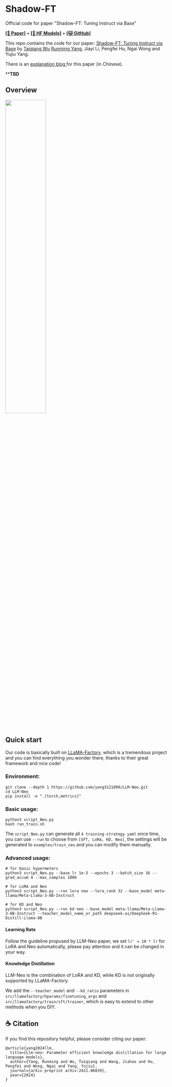 # Shadow-FT
Official code for paper "Shadow-FT: Tuning Instruct via Base"

  <a href="https://arxiv.org/pdf/2505.12716"><b>[📜 Paper]</b></a> •
  <a href="TBD"><b>[🤗 HF Models]</b></a> •
  <a href="https://github.com/wutaiqiang/Shadow-FT"><b>[🐱 GitHub]</b></a>

This repo contains the code for our paper: <a href="https://arxiv.org/abs/2411.06839" target="_blank">Shadow-FT: Tuning Instruct via Base</a> by <a href="https://wutaiqiang.github.io" target="_blank">Taiqiang Wu</a> <a href="https://rummyyang.github.io/" target="_blank">Runming Yang</a>, Jiayi Li, Pengfei Hu, Ngai Wong and Yujiu Yang.

There is an <a href="TBD" target="_blank"> explanation blog </a> for this paper (in Chinese).


****************TBD**************


## Overview

<img src="https://github.com/user-attachments/assets/277dcdf4-c599-41be-97f6-f56a678b4865" width="50%" />


## Quick start

Our code is basically built on  <a href="https://github.com/hiyouga/LLaMA-Factory" target="_blank">LLaMA-Factory</a>, which is a tremendous project and you can find everything you wonder there, thanks to their great framework and nice code!


### Environment:
```
git clone --depth 1 https://github.com/yang3121099/LLM-Neo.git
cd LLM-Neo
pip install -e ".[torch,metrics]"
```

### Basic usage:
```
python3 script_Neo.py
bash run_train.sh
```
The `script_Neo.py` can generate all `4 training-strategy yaml` once time, you can use `--run` to choose from `[SFT, LoRA, KD, Neo]`, the settings will be generated to `examples/train_neo` and you can modify them manually.


### Advanced usage:
```
# for basic hypermeters
python3 script_Neo.py --base_lr 1e-5 --epochs 3 --batch_size 16 --grad_accum 4 --max_samples 1000 

# for LoRA and Neo
python3 script_Neo.py --run lora neo --lora_rank 32 --base_model meta-llama/Meta-Llama-3-8B-Instruct

# for KD and Neo
python3 script_Neo.py --run kd neo --base_model meta-llama/Meta-Llama-3-8B-Instruct --teacher_model_name_or_path deepseek-ai/DeepSeek-R1-Distill-Llama-8B 
```

#### Learning Rate
Follow the guideline propused by LLM-Neo paper, we set `lr' = 10 * lr` for LoRA and Neo automatically, please pay attention and it can be changed in your way.

#### Knowledge Distillation
LLM-Neo is the combination of LoRA and KD, while KD is not originally supported by LLaMA-Factory.

We add the `--teacher_model` and `--kd_ratio` parameters in `src/llamafactory/hparams/finetuning_args` and `src/llamafactory/train/sft/trainer`, which is easy to extend to other methods when you DIY.


## ☕️ Citation

If you find this repository helpful, please consider citing our paper:

```
@article{yang2024llm,
  title={Llm-neo: Parameter efficient knowledge distillation for large language models},
  author={Yang, Runming and Wu, Taiqiang and Wang, Jiahao and Hu, Pengfei and Wong, Ngai and Yang, Yujiu},
  journal={arXiv preprint arXiv:2411.06839},
  year={2024}
}
```

